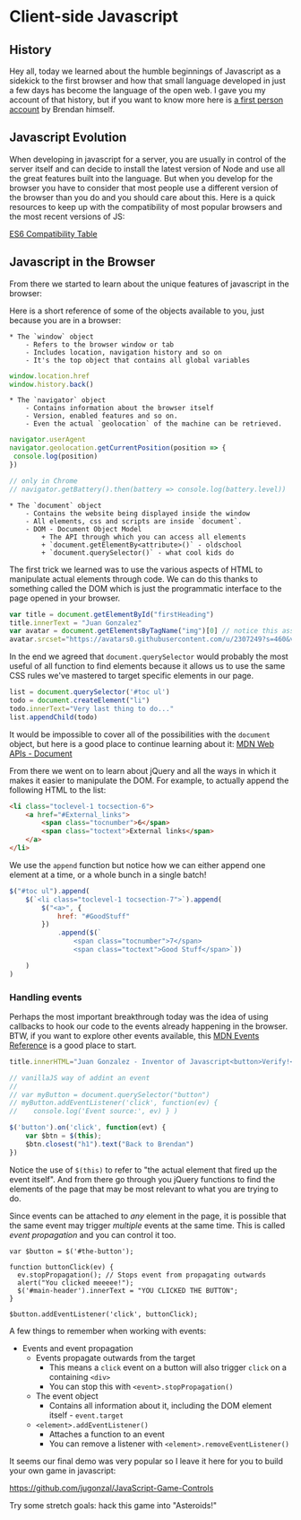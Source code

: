 # Client-side Javascript 

## History

Hey all,  today we learned about the humble beginnings of Javascript as a sidekick to the first browser and how that small language developed in just a few days has become the language of the open web. I gave you my account of that history, but if you want to know more here is [a first person account](https://brendaneich.com/2011/06/new-javascript-engine-module-owner/) by Brendan himself.

## Javascript Evolution

When developing in javascript for a server, you are usually in control of the server itself and can decide to install the latest version of Node and use all the great features built into the language.   But when you develop for the browser you have to consider that most people use a different version of the browser than you do and you should care about this.  Here is a quick resources to keep up with the compatibility of most popular browsers and the most recent versions of JS:

[ES6 Compatibility Table](https://kangax.github.io/compat-table/es6/)

## Javascript in the Browser

From there we started to learn about the unique features of javascript in the browser:

Here is a short reference of some of the objects available to you, just because you are in a browser:

    * The `window` object
        - Refers to the browser window or tab
        - Includes location, navigation history and so on
        - It's the top object that contains all global variables

```javascript
window.location.href 
window.history.back()
```

    * The `navigator` object
        - Contains information about the browser itself
        - Version, enabled features and so on.
        - Even the actual `geolocation` of the machine can be retrieved.

```javascript
navigator.userAgent
navigator.geolocation.getCurrentPosition(position => {
 console.log(position) 
})

// only in Chrome
// navigator.getBattery().then(battery => console.log(battery.level))
```

    * The `document` object
        - Contains the website being displayed inside the window
        - All elements, css and scripts are inside `document`.
        - DOM - Document Object Model
            + The API through which you can access all elements
            + `document.getElementBy<attribute>()` - oldschool
            + `document.querySelector()` - what cool kids do

The first trick we learned was to use the various aspects of HTML to manipulate actual elements through code.   We can do this thanks to something called the DOM which is just the programmatic interface to the page opened in your browser.  

```javascript
var title = document.getElementById("firstHeading")
title.innerText = "Juan Gonzalez"
var avatar = document.getElementsByTagName("img")[0] // notice this assumes first item in array
avatar.srcset="https://avatars0.githubusercontent.com/u/2307249?s=460&v=4"
```

In the end we agreed that `document.querySelector` would probably the most useful of all function to find elements because it allows us to use the same CSS rules we've mastered to target specific elements in our page.   

```javascript
list = document.querySelector('#toc ul')
todo = document.createElement("li")
todo.innerText="Very last thing to do..."
list.appendChild(todo)
```

It would be impossible to cover all of the possibilities with the `document` object, but here is a good place to continue learning about it: [MDN Web APIs - Document](https://developer.mozilla.org/en-US/docs/Web/API/Document)

From there we went on to learn about jQuery and all the ways in which it makes it easier to manipulate the DOM.  For example, to actually append the following HTML to the list:

```html
<li class="toclevel-1 tocsection-6">
    <a href="#External_links">
        <span class="tocnumber">6</span> 
        <span class="toctext">External links</span>
    </a>
</li>
```

We use the `append` function but notice how we can either append one element at a time, or a whole bunch in a single batch!

```javascript
$("#toc ul").append(
    $(`<li class="toclevel-1 tocsection-7">`).append(
        $("<a>", {
            href: "#GoodStuff"
        })
            .append($(`
                <span class="tocnumber">7</span> 
                <span class="toctext">Good Stuff</span>`))

    )
)
```

### Handling events

Perhaps the most important breakthrough today was the idea of using callbacks to hook our code to the events already happening in the browser.  BTW, if you want to explore other events available, this [MDN Events Reference](https://developer.mozilla.org/en-US/docs/Web/Events) is a good place to start.

```javascript
title.innerHTML="Juan Gonzalez - Inventor of Javascript<button>Verify!</button>"

// vanillaJS way of addint an event
//
// var myButton = document.querySelector("button")
// myButton.addEventListener('click', function(ev) { 
//    console.log('Event source:', ev) } )

$('button').on('click', function(evt) {
    var $btn = $(this);
    $btn.closest("h1").text("Back to Brendan")
})
```

Notice the use of `$(this)` to refer to "the actual element that fired up the event itself".  And from there go through you jQuery functions to find the elements of the page that may be most relevant to what you are trying to do.

Since events can be attached to *any* element in the page, it is possible that the same event may trigger *multiple* events at the same time.  This is called *event propagation* and you can control it too.

```
var $button = $('#the-button');

function buttonClick(ev) {
  ev.stopPropagation(); // Stops event from propagating outwards
  alert("You clicked meeeee!");
  $('#main-header').innerText = "YOU CLICKED THE BUTTON";
}

$button.addEventListener('click', buttonClick);
```

A few things to remember when working with events:

* Events and event propagation
    - Events propagate outwards from the target
        + This means a `click` event on a button will also trigger `click` on a containing `<div>`
        + You can stop this with `<event>.stopPropagation()`
    * The event object
        - Contains all information about it, including the DOM element itself - `event.target`
    * `<element>.addEventListener()`
        - Attaches a function to an event
        - You can remove a listener with `<element>.removeEventListener()`

It seems our final demo was very popular so I leave it here for you to build your own game in javascript:

https://github.com/jugonzal/JavaScript-Game-Controls

Try some stretch goals:  hack this game into "Asteroids!"